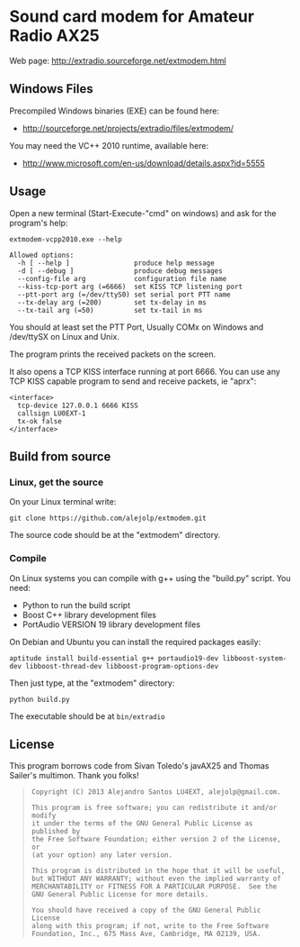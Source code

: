 
Sound card modem for Amateur Radio AX25
=================================================

Web page:  http://extradio.sourceforge.net/extmodem.html


Windows Files
-------------

Precompiled Windows binaries (EXE) can be found here:

* http://sourceforge.net/projects/extradio/files/extmodem/

You may need the VC++ 2010 runtime, available here:

* http://www.microsoft.com/en-us/download/details.aspx?id=5555

Usage
-----

Open a new terminal (Start-Execute-"cmd" on windows) and ask for the program's help:

    extmodem-vcpp2010.exe --help

    Allowed options:
      -h [ --help ]                produce help message
      -d [ --debug ]               produce debug messages
      --config-file arg            configuration file name
      --kiss-tcp-port arg (=6666)  set KISS TCP listening port
      --ptt-port arg (=/dev/ttyS0) set serial port PTT name
      --tx-delay arg (=200)        set tx-delay in ms
      --tx-tail arg (=50)          set tx-tail in ms

You should at least set the PTT Port, Usually COMx on Windows and /dev/ttySX on Linux and Unix.

The program prints the received packets on the screen.

It also opens a TCP KISS interface running at port 6666. You can use any TCP KISS capable program to send and receive packets, ie "aprx":

    <interface>
      tcp-device 127.0.0.1 6666 KISS
      callsign LU0EXT-1
      tx-ok false
    </interface>

Build from source
-----------------

### Linux, get the source

On your Linux terminal write:

    git clone https://github.com/alejolp/extmodem.git

The source code should be at the "extmodem" directory.

### Compile

On Linux systems you can compile with g++ using the "build.py" script. You need:

* Python to run the build script
* Boost C++ library development files
* PortAudio VERSION 19 library development files

On Debian and Ubuntu you can install the required packages easily:

    aptitude install build-essential g++ portaudio19-dev libboost-system-dev libboost-thread-dev libboost-program-options-dev

Then just type, at the "extmodem" directory:

    python build.py

The executable should be at  `bin/extradio`

License
-------

This program borrows code from Sivan Toledo's javAX25 and Thomas Sailer's multimon. Thank you folks!

> 
>     Copyright (C) 2013 Alejandro Santos LU4EXT, alejolp@gmail.com.
> 
>     This program is free software; you can redistribute it and/or modify
>     it under the terms of the GNU General Public License as published by
>     the Free Software Foundation; either version 2 of the License, or
>     (at your option) any later version.
> 
>     This program is distributed in the hope that it will be useful,
>     but WITHOUT ANY WARRANTY; without even the implied warranty of
>     MERCHANTABILITY or FITNESS FOR A PARTICULAR PURPOSE.  See the
>     GNU General Public License for more details.
> 
>     You should have received a copy of the GNU General Public License
>     along with this program; if not, write to the Free Software
>     Foundation, Inc., 675 Mass Ave, Cambridge, MA 02139, USA.
> 

